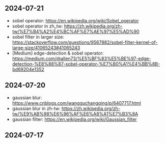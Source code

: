 ## 2024-07-21

- sobel operator: https://en.wikipedia.org/wiki/Sobel_operator
- sobel operator in zh_tw: https://zh.wikipedia.org/zh-tw/%E7%B4%A2%E4%BC%AF%E7%AE%97%E5%AD%90
- sobel filter in larger size: https://stackoverflow.com/questions/9567882/sobel-filter-kernel-of-large-size/41065243#41065243
- [Medium] edge-detection & sobel operator: https://medium.com/@allen73/%E5%BF%83%E5%BE%97-edge-detection-%E8%88%87-sobel-operator-%E7%B0%A1%E4%BB%8B-bd69204e1352

## 2024-07-20

- gaussian blur: https://www.cnblogs.com/wangguchangqing/p/6407717.html
- gaussian blur in zh-tw: https://zh.wikipedia.org/zh-tw/%E9%AB%98%E6%96%AF%E6%A8%A1%E7%B3%8A
- gaussian filter: https://en.wikipedia.org/wiki/Gaussian_filter

## 2024-07-17


